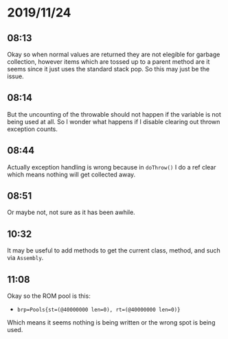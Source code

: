 # 2019/11/24

## 08:13

Okay so when normal values are returned they are not elegible for
garbage collection, however items which are tossed up to a parent
method are it seems since it just uses the standard stack pop. So
this may just be the issue.

## 08:14

But the uncounting of the throwable should not happen if the variable
is not being used at all. So I wonder what happens if I disable
clearing out thrown exception counts.

## 08:44

Actually exception handling is wrong because in `doThrow()` I do a ref
clear which means nothing will get collected away.

## 08:51

Or maybe not, not sure as it has been awhile.

## 10:32

It may be useful to add methods to get the current class, method, and such
via `Assembly`.

## 11:08

Okay so the ROM pool is this:

 * `brp=Pools{st=(@40000000 len=0), rt=(@40000000 len=0)}`

Which means it seems nothing is being written or the wrong spot is being used.
